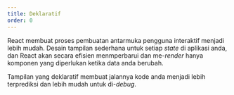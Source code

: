 ```yaml
---
title: Deklaratif
order: 0
---
```


React membuat proses pembuatan antarmuka pengguna interaktif menjadi lebih mudah. Desain tampilan sederhana untuk setiap *state* di aplikasi anda, dan React akan secara efisien menmperbarui dan me-*render* hanya komponen yang diperlukan ketika data anda berubah.

Tampilan yang deklaratif membuat jalannya kode anda menjadi lebih terprediksi dan lebih mudah untuk di-*debug*.
